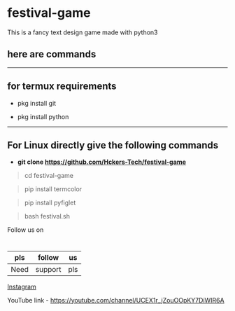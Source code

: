 # festival-game
This is a fancy text design game made with python3 
## here are commands 
---
## for termux requirements


 - pkg install git
 
 - pkg install python 
 


---


## For Linux directly give the following commands


- **git clone https://github.com/Hckers-Tech/festival-game**

>cd festival-game

>pip install termcolor

>pip install pyfiglet 

>bash festival.sh



Follow us on 
# 
|pls| follow |us|
|--- |--- |--- |
Need|support| pls|



[Instagram](https://instagram.com/hackers__tech?utm_medium=copy_link)

YouTube link -
https://youtube.com/channel/UCEX1r_jZouOOpKY7DiWIR6A
